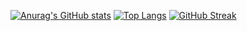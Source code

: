 [![Anurag's GitHub stats](https://github-readme-stats.vercel.app/api?username=lnngn&theme=graywhite)](https://github.com/anuraghazra/github-readme-stats)
[![Top Langs](https://github-readme-stats.vercel.app/api/top-langs/?username=lnngn&theme=graywhite&layout=compact&langs_count=8)](https://github.com/anuraghazra/github-readme-stats)
[![GitHub Streak](https://streak-stats.demolab.com/?user=lnngn&card_width=2000)](https://git.io/streak-stats)
